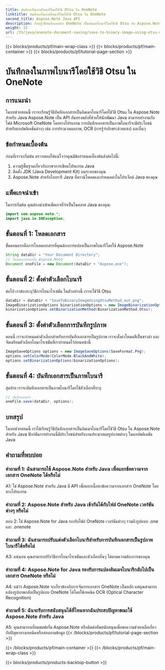 ```yaml
---
title: บันทึกลงในภาพไบนารีโดยใช้วิธี Otsu ใน OneNote
linktitle: บันทึกลงในภาพไบนารีโดยใช้วิธี Otsu ใน OneNote
second_title: Aspose.Note Java API
description: เรียนรู้วิธีบันทึกเอกสาร OneNote เป็นอิมเมจไบนารีโดยใช้วิธี Otsu กับ Aspose.Note สำหรับ Java ยกระดับความสามารถของแอป Java ของคุณด้วย Aspose.Note
weight: 15
url: /th/java/onenote-document-saving/save-to-binary-image-using-otsu-method/
---
```


{{< blocks/products/pf/main-wrap-class >}}
{{< blocks/products/pf/main-container >}}
{{< blocks/products/pf/tutorial-page-section >}}

# บันทึกลงในภาพไบนารีโดยใช้วิธี Otsu ใน OneNote

## การแนะนำ

ในบทช่วยสอนนี้ เราจะเรียนรู้วิธีบันทึกเอกสารเป็นอิมเมจไบนารีโดยใช้วิธี Otsu ใน Aspose.Note สำหรับ Java Aspose.Note เป็น API อันทรงพลังที่ช่วยให้นักพัฒนา Java สามารถทำงานกับไฟล์ Microsoft OneNote โดยทางโปรแกรม การบันทึกเอกสารเป็นภาพไบนารีจะมีประโยชน์สำหรับแอปพลิเคชันต่างๆ เช่น การประมวลผลภาพ, OCR (การรู้จำอักขระด้วยแสง) และอื่นๆ

## ข้อกำหนดเบื้องต้น

ก่อนที่เราจะเริ่มต้น ตรวจสอบให้แน่ใจว่าคุณมีข้อกำหนดเบื้องต้นดังต่อไปนี้:
1. ความรู้พื้นฐานเกี่ยวกับภาษาการเขียนโปรแกรม Java
2. ติดตั้ง JDK (Java Development Kit) บนระบบของคุณ
3. Aspose.Note สำหรับไลบรารี Java ที่ดาวน์โหลดและกำหนดค่าในโปรเจ็กต์ Java ของคุณ

## แพ็คเกจนำเข้า

ในการเริ่มต้น คุณต้องนำเข้าแพ็คเกจที่จำเป็นในคลาส Java ของคุณ:
```java
import com.aspose.note.*;
import java.io.IOException;
```

## ขั้นตอนที่ 1: โหลดเอกสาร

ขั้นตอนแรกคือการโหลดเอกสารที่คุณต้องการแปลงเป็นภาพไบนารีโดยใช้ Aspose.Note
```java
String dataDir = "Your Document Directory";
// โหลดเอกสารลงใน Aspose.Note
Document oneFile = new Document(dataDir + "Aspose.one");
```

## ขั้นตอนที่ 2: ตั้งค่าตัวเลือกไบนารี
ต่อไป เราต้องระบุวิธีการไบนาไรเซชัน ในตัวอย่างนี้ เราจะใช้วิธี Otsu
```java
dataDir = dataDir + "SaveToBinaryImageUsingOtsuMethod_out.png";
ImageBinarizationOptions binarizationOptions = new ImageBinarizationOptions();
binarizationOptions.setBinarizationMethod(BinarizationMethod.Otsu);
```

## ขั้นตอนที่ 3: ตั้งค่าตัวเลือกการบันทึกรูปภาพ
ตอนนี้ เราจะกำหนดค่าตัวเลือกสำหรับการบันทึกเอกสารเป็นรูปภาพ เราจะตั้งค่าโหมดสีเป็นขาวดำ และจัดเตรียมตัวเลือกไบนาไรเซชันที่เรากำหนดไว้ก่อนหน้านี้
```java
ImageSaveOptions options = new ImageSaveOptions(SaveFormat.Png);
options.setColorMode(ColorMode.BlackAndWhite);
options.setBinarizationOptions(binarizationOptions);
```

## ขั้นตอนที่ 4: บันทึกเอกสารเป็นภาพไบนารี
สุดท้าย เราจะบันทึกเอกสารเป็นภาพไบนารีโดยใช้ตัวเลือกที่ระบุ
```java
// บันทึกเอกสาร
oneFile.save(dataDir, options);
```

## บทสรุป
ในบทช่วยสอนนี้ เราได้เรียนรู้วิธีบันทึกเอกสารเป็นอิมเมจไบนารีโดยใช้วิธี Otsu ใน Aspose.Note สำหรับ Java ฟังก์ชันการทำงานนี้มีประโยชน์สำหรับงานประมวลผลรูปภาพต่างๆ ในแอปพลิเคชัน Java

## คำถามที่พบบ่อย

### คำถามที่ 1: ฉันสามารถใช้ Aspose.Note สำหรับ Java เพื่อแยกข้อความจากเอกสาร OneNote ได้หรือไม่

A1: ใช่ Aspose.Note สำหรับ Java มี API เพื่อแยกเนื้อหาข้อความจากเอกสาร OneNote โดยทางโปรแกรม

### คำถามที่ 2: Aspose.Note สำหรับ Java เข้ากันได้กับไฟล์ OneNote เวอร์ชันต่างๆ หรือไม่

ตอบ 2: ใช่ Aspose.Note for Java รองรับไฟล์ OneNote เวอร์ชันต่างๆ รวมถึงรูปแบบ .one และ .onenote

### คำถามที่ 3: ฉันสามารถปรับแต่งตัวเลือกไบนารีสำหรับการบันทึกเอกสารเป็นรูปภาพไบนารีได้หรือไม่

A3: แน่นอน คุณสามารถปรับวิธีการไบนาไรเซชันและตัวเลือกอื่นๆ ได้ตามความต้องการของคุณ

### คำถามที่ 4: Aspose.Note for Java รองรับการแปลงอิมเมจไบนารีกลับไปเป็นเอกสาร OneNote หรือไม่

A4: แม้ว่า Aspose.Note จะเกี่ยวข้องกับการจัดการเอกสาร OneNote เป็นหลัก แต่คุณสามารถแปลงรูปภาพกลับเป็นรูปแบบ OneNote ได้โดยใช้เทคนิค OCR (Optical Character Recognition)

### คำถามที่ 5: ฉันจะรับการสนับสนุนได้ที่ไหนหากฉันประสบปัญหาขณะใช้ Aspose.Note สำหรับ Java

A5: คุณสามารถเยี่ยมชมฟอรั่ม Aspose.Note หรือติดต่อทีมสนับสนุนเพื่อขอความช่วยเหลือเกี่ยวกับปัญหาทางเทคนิคหรือสอบถามข้อมูล
{{< /blocks/products/pf/tutorial-page-section >}}

{{< /blocks/products/pf/main-container >}}
{{< /blocks/products/pf/main-wrap-class >}}

{{< blocks/products/products-backtop-button >}}
